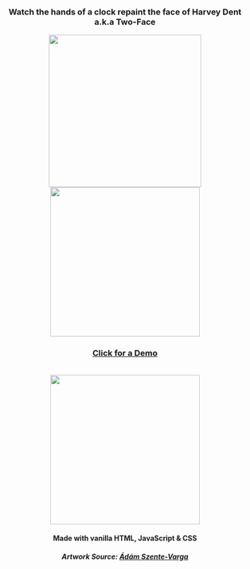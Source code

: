 <div align="center">

### Watch the hands of a clock repaint the face of Harvey Dent a.k.a Two-Face

<img width="306px" src="https://i.ibb.co/HrYMkpW/a1.jpg" />
<img width="300px" src="https://i.ibb.co/Ntb3hcJ/a2.jpg" />

### [Click for a Demo](https://rudrowo.github.io/Harvey-Dent-Pocket-Watch/)

<br/>
<img width="300px" src="https://people.apache.org/~matzew/Confess_2013/assets/img/html5_css_javascript.png" />

#### Made with vanilla HTML, JavaScript & CSS
##### Artwork Source: [Ádám Szente-Varga](https://dribbble.com/shots/5943333-Two-Face?fbclid=IwAR3nTq5e6IUumfS0nx4O7k9Yqavv4mVIYqntA3TD7QY8Zzayt6j97Dun_g0)

</div>
